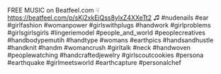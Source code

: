 FREE MUSIC on Beatfeel.com
☟
https://beatfeel.com/p/sKj2xkEiQss8ylxZ4XXeTt2
♫
#nudenails #ear #girlfashion #womanpower #girlswithplugs #handwork #girlproblems #girlsgirlsgirls #lingeriemodel #people_and_world #peoplecreatives #handbodypemutih #handtype #womans #earthpics #handsandhustle #handknit #handm #womancrush #girltalk #neck #handwoven #peoplewatching #handcraftedjewelry #girlscoutcookies #persona #earthquake #girlmeetsworld #earthcapture #personalchef 
